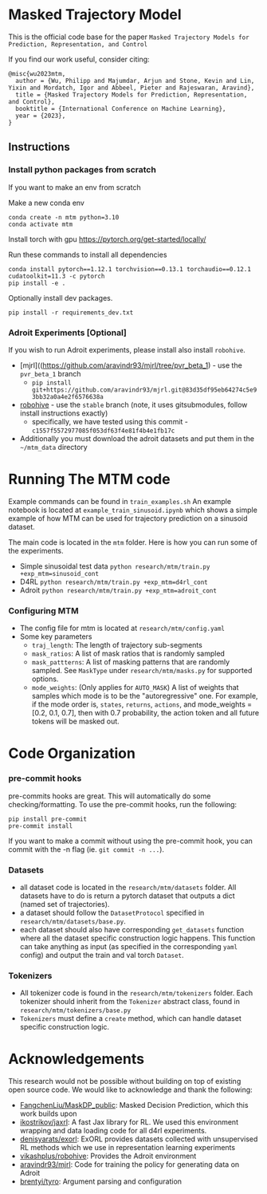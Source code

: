 # Masked Trajectory Model

This is the official code base for the paper `Masked Trajectory Models for Prediction, Representation, and Control`

If you find our work useful, consider citing:
```
@misc{wu2023mtm,
  author = {Wu, Philipp and Majumdar, Arjun and Stone, Kevin and Lin, Yixin and Mordatch, Igor and Abbeel, Pieter and Rajeswaran, Aravind},
  title = {Masked Trajectory Models for Prediction, Representation, and Control},
  booktitle = {International Conference on Machine Learning},
  year = {2023},
}
```

## Instructions

### Install python packages from scratch
If you want to make an env from scratch

Make a new conda env
```
conda create -n mtm python=3.10
conda activate mtm
```

Install torch with gpu
https://pytorch.org/get-started/locally/


Run these commands to install all dependencies
```
conda install pytorch==1.12.1 torchvision==0.13.1 torchaudio==0.12.1 cudatoolkit=11.3 -c pytorch
pip install -e .
```

Optionally install dev packages.
```
pip install -r requirements_dev.txt
```

### Adroit Experiments [Optional]
If you wish to run Adroit experiments, please install also install `robohive`.
 * [mjrl]((https://github.com/aravindr93/mjrl/tree/pvr_beta_1) - use the `pvr_beta_1` branch
   * `pip install git+https://github.com/aravindr93/mjrl.git@83d35df95eb64274c5e93bb32a0a4e2f6576638a`
 * [robohive](https://github.com/vikashplus/robohive/tree/stable) - use the `stable` branch (note, it uses gitsubmodules, follow install instructions exactly)
   * specifically, we have tested using this commit - `c1557f5572977085f053df63f4e81f4b4e1fb17c`
* Additionally you must download the adroit datasets and put them in the `~/mtm_data` directory

# Running The MTM code
Example commands can be found in `train_examples.sh`
An example notebook is located at `example_train_sinusoid.ipynb` which shows a simple example of how MTM can be used for trajectory prediction on a sinusoid dataset.

The main code is located in the `mtm` folder. Here is how you can run some of the experiments.
 * Simple sinusoidal test data `python research/mtm/train.py +exp_mtm=sinusoid_cont`
 * D4RL `python research/mtm/train.py +exp_mtm=d4rl_cont`
 * Adroit `python research/mtm/train.py +exp_mtm=adroit_cont`

### Configuring MTM
 * The config file for mtm is located at `research/mtm/config.yaml`
 * Some key parameters
   * `traj_length`: The length of trajectory sub-segments
   * `mask_ratios`: A list of mask ratios that is randomly sampled
   * `mask_pattterns`: A list of masking patterns that are randomly sampled. See `MaskType` under `research/mtm/masks.py` for supported options.
   * `mode_weights`: (Only applies for `AUTO_MASK`) A list of weights that samples which mode is to be the "autoregressive" one. For example, if the mode order is, `states`, `returns`, `actions`, and mode_weights = [0.2, 0.1, 0.7], then with 0.7 probability, the action token and all future tokens will be masked out.

# Code Organization

### pre-commit hooks

pre-commits hooks are great. This will automatically do some checking/formatting. To use the pre-commit hooks, run the following:
```
pip install pre-commit
pre-commit install
```

If you want to make a commit without using the pre-commit hook, you can commit with the -n flag (ie. `git commit -n ...`).

### Datasets
 * all dataset code is located in the `research/mtm/datasets` folder. All datasets have to do is return a pytorch dataset that outputs a dict (named set of trajectories).
 * a dataset should follow the `DatasetProtocol` specified in `research/mtm/datasets/base.py`.
 * each dataset should also have corresponding `get_datasets` function where all the dataset specific construction logic happens. This function can take anything as input (as specified in the corresponding `yaml` config) and output the train and val torch `Dataset`.

### Tokenizers
 * All tokenizer code is found in the `research/mtm/tokenizers` folder. Each tokenizer should inherit from the `Tokenizer` abstract class, found in `research/mtm/tokenizers/base.py`
 * `Tokenizers` must define a `create` method, which can handle dataset specific construction logic.

# Acknowledgements
This research would not be possible without building on top of existing open source code. We would like to acknowledge and thank the following:
 * [FangchenLiu/MaskDP_public](https://github.com/FangchenLiu/MaskDP_public): Masked Decision Prediction, which this work builds upon
 * [ikostrikov/jaxrl](https://github.com/ikostrikov/jaxrl): A fast Jax library for RL. We used this environment wrapping and data loading code for all d4rl experiments.
 * [denisyarats/exorl](https://github.com/denisyarats/exorl): ExORL provides datasets collected with unsupervised RL methods which we use in representation learning experiments
 * [vikashplus/robohive](https://github.com/brentyi/tyro): Provides the Adroit environment
 * [aravindr93/mjrl](https://github.com/aravindr93/mjrl): Code for training the policy for generating data on Adroit
 * [brentyi/tyro](https://github.com/brentyi/tyro): Argument parsing and configuration
